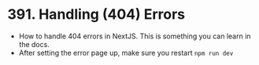# 391. Handling (404) Errors
- How to handle 404 errors in NextJS. This is something you can learn in the docs.
- After setting the error page up, make sure you restart `npm run dev`